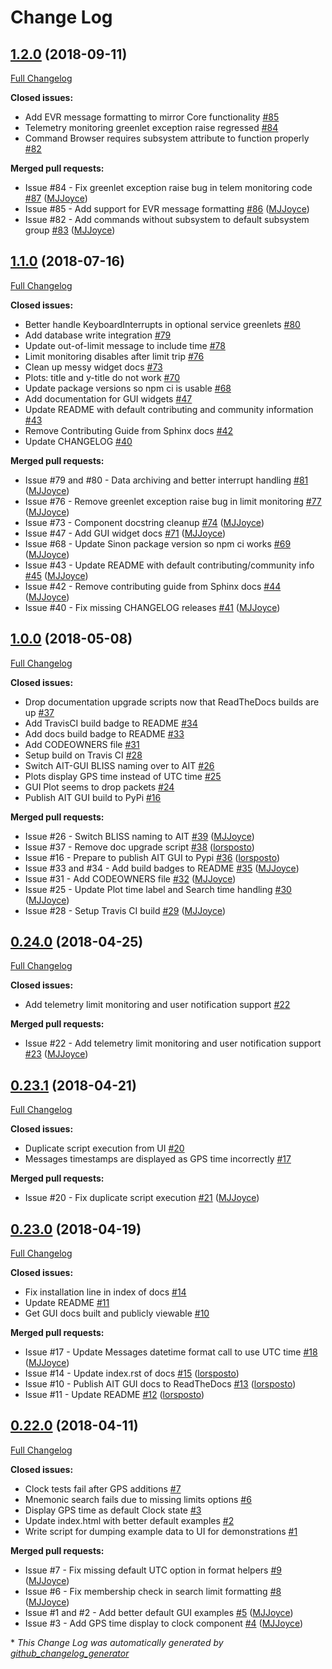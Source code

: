 # Change Log

## [1.2.0](https://github.com/NASA-AMMOS/AIT-GUI/tree/1.2.0) (2018-09-11)
[Full Changelog](https://github.com/NASA-AMMOS/AIT-GUI/compare/1.1.0...1.2.0)

**Closed issues:**

- Add EVR message formatting to mirror Core functionality [\#85](https://github.com/NASA-AMMOS/AIT-GUI/issues/85)
- Telemetry monitoring greenlet exception raise regressed [\#84](https://github.com/NASA-AMMOS/AIT-GUI/issues/84)
- Command Browser requires subsystem attribute to function properly [\#82](https://github.com/NASA-AMMOS/AIT-GUI/issues/82)

**Merged pull requests:**

- Issue \#84 - Fix greenlet exception raise bug in telem monitoring code [\#87](https://github.com/NASA-AMMOS/AIT-GUI/pull/87) ([MJJoyce](https://github.com/MJJoyce))
- Issue \#85 - Add support for EVR message formatting [\#86](https://github.com/NASA-AMMOS/AIT-GUI/pull/86) ([MJJoyce](https://github.com/MJJoyce))
- Issue \#82 - Add commands without subsystem to default subsystem group [\#83](https://github.com/NASA-AMMOS/AIT-GUI/pull/83) ([MJJoyce](https://github.com/MJJoyce))

## [1.1.0](https://github.com/NASA-AMMOS/AIT-GUI/tree/1.1.0) (2018-07-16)
[Full Changelog](https://github.com/NASA-AMMOS/AIT-GUI/compare/1.0.0...1.1.0)

**Closed issues:**

- Better handle KeyboardInterrupts in optional service greenlets [\#80](https://github.com/NASA-AMMOS/AIT-GUI/issues/80)
- Add database write integration [\#79](https://github.com/NASA-AMMOS/AIT-GUI/issues/79)
- Update out-of-limit message to include time [\#78](https://github.com/NASA-AMMOS/AIT-GUI/issues/78)
- Limit monitoring disables after limit trip [\#76](https://github.com/NASA-AMMOS/AIT-GUI/issues/76)
- Clean up messy widget docs [\#73](https://github.com/NASA-AMMOS/AIT-GUI/issues/73)
- Plots: title and y-title do not work [\#70](https://github.com/NASA-AMMOS/AIT-GUI/issues/70)
- Update package versions so npm ci is usable [\#68](https://github.com/NASA-AMMOS/AIT-GUI/issues/68)
- Add documentation for GUI widgets [\#47](https://github.com/NASA-AMMOS/AIT-GUI/issues/47)
- Update README with default contributing and community information [\#43](https://github.com/NASA-AMMOS/AIT-GUI/issues/43)
- Remove Contributing Guide from Sphinx docs [\#42](https://github.com/NASA-AMMOS/AIT-GUI/issues/42)
- Update CHANGELOG [\#40](https://github.com/NASA-AMMOS/AIT-GUI/issues/40)

**Merged pull requests:**

- Issue \#79 and \#80 - Data archiving and better interrupt handling [\#81](https://github.com/NASA-AMMOS/AIT-GUI/pull/81) ([MJJoyce](https://github.com/MJJoyce))
- Issue \#76 - Remove greenlet exception raise bug in limit monitoring [\#77](https://github.com/NASA-AMMOS/AIT-GUI/pull/77) ([MJJoyce](https://github.com/MJJoyce))
- Issue \#73 - Component docstring cleanup [\#74](https://github.com/NASA-AMMOS/AIT-GUI/pull/74) ([MJJoyce](https://github.com/MJJoyce))
- Issue \#47 - Add GUI widget docs [\#71](https://github.com/NASA-AMMOS/AIT-GUI/pull/71) ([MJJoyce](https://github.com/MJJoyce))
- Issue \#68 - Update Sinon package version so npm ci works [\#69](https://github.com/NASA-AMMOS/AIT-GUI/pull/69) ([MJJoyce](https://github.com/MJJoyce))
- Issue \#43 - Update README with default contributing/community info [\#45](https://github.com/NASA-AMMOS/AIT-GUI/pull/45) ([MJJoyce](https://github.com/MJJoyce))
- Issue \#42 - Remove contributing guide from Sphinx docs [\#44](https://github.com/NASA-AMMOS/AIT-GUI/pull/44) ([MJJoyce](https://github.com/MJJoyce))
- Issue \#40 - Fix missing CHANGELOG releases [\#41](https://github.com/NASA-AMMOS/AIT-GUI/pull/41) ([MJJoyce](https://github.com/MJJoyce))

## [1.0.0](https://github.com/NASA-AMMOS/AIT-GUI/tree/1.0.0) (2018-05-08)
[Full Changelog](https://github.com/NASA-AMMOS/AIT-GUI/compare/0.24.0...1.0.0)

**Closed issues:**

- Drop documentation upgrade scripts now that ReadTheDocs builds are up [\#37](https://github.com/NASA-AMMOS/AIT-GUI/issues/37)
- Add TravisCI build badge to README [\#34](https://github.com/NASA-AMMOS/AIT-GUI/issues/34)
- Add docs build badge to README [\#33](https://github.com/NASA-AMMOS/AIT-GUI/issues/33)
- Add CODEOWNERS file [\#31](https://github.com/NASA-AMMOS/AIT-GUI/issues/31)
- Setup build on Travis CI [\#28](https://github.com/NASA-AMMOS/AIT-GUI/issues/28)
- Switch AIT-GUI BLISS naming over to AIT [\#26](https://github.com/NASA-AMMOS/AIT-GUI/issues/26)
- Plots display GPS time instead of UTC time [\#25](https://github.com/NASA-AMMOS/AIT-GUI/issues/25)
- GUI Plot seems to drop packets [\#24](https://github.com/NASA-AMMOS/AIT-GUI/issues/24)
- Publish AIT GUI build to PyPi [\#16](https://github.com/NASA-AMMOS/AIT-GUI/issues/16)

**Merged pull requests:**

- Issue \#26 - Switch BLISS naming to AIT [\#39](https://github.com/NASA-AMMOS/AIT-GUI/pull/39) ([MJJoyce](https://github.com/MJJoyce))
- Issue \#37 - Remove doc upgrade script [\#38](https://github.com/NASA-AMMOS/AIT-GUI/pull/38) ([lorsposto](https://github.com/lorsposto))
- Issue \#16 - Prepare to publish AIT GUI to Pypi [\#36](https://github.com/NASA-AMMOS/AIT-GUI/pull/36) ([lorsposto](https://github.com/lorsposto))
- Issue \#33 and \#34 - Add build badges to README [\#35](https://github.com/NASA-AMMOS/AIT-GUI/pull/35) ([MJJoyce](https://github.com/MJJoyce))
- Issue \#31 - Add CODEOWNERS file [\#32](https://github.com/NASA-AMMOS/AIT-GUI/pull/32) ([MJJoyce](https://github.com/MJJoyce))
- Issue \#25 - Update Plot time label and Search time handling [\#30](https://github.com/NASA-AMMOS/AIT-GUI/pull/30) ([MJJoyce](https://github.com/MJJoyce))
- Issue \#28 - Setup Travis CI build [\#29](https://github.com/NASA-AMMOS/AIT-GUI/pull/29) ([MJJoyce](https://github.com/MJJoyce))

## [0.24.0](https://github.com/NASA-AMMOS/AIT-GUI/tree/0.24.0) (2018-04-25)
[Full Changelog](https://github.com/NASA-AMMOS/AIT-GUI/compare/0.23.1...0.24.0)

**Closed issues:**

- Add telemetry limit monitoring and user notification support [\#22](https://github.com/NASA-AMMOS/AIT-GUI/issues/22)

**Merged pull requests:**

- Issue \#22 - Add telemetry limit monitoring and user notification support [\#23](https://github.com/NASA-AMMOS/AIT-GUI/pull/23) ([MJJoyce](https://github.com/MJJoyce))

## [0.23.1](https://github.com/NASA-AMMOS/AIT-GUI/tree/0.23.1) (2018-04-21)
[Full Changelog](https://github.com/NASA-AMMOS/AIT-GUI/compare/0.23.0...0.23.1)

**Closed issues:**

- Duplicate script execution from UI [\#20](https://github.com/NASA-AMMOS/AIT-GUI/issues/20)
- Messages timestamps are displayed as GPS time incorrectly [\#17](https://github.com/NASA-AMMOS/AIT-GUI/issues/17)

**Merged pull requests:**

- Issue \#20 - Fix duplicate script execution [\#21](https://github.com/NASA-AMMOS/AIT-GUI/pull/21) ([MJJoyce](https://github.com/MJJoyce))

## [0.23.0](https://github.com/NASA-AMMOS/AIT-GUI/tree/0.23.0) (2018-04-19)
[Full Changelog](https://github.com/NASA-AMMOS/AIT-GUI/compare/0.22.0...0.23.0)

**Closed issues:**

- Fix installation line in index of docs [\#14](https://github.com/NASA-AMMOS/AIT-GUI/issues/14)
- Update README [\#11](https://github.com/NASA-AMMOS/AIT-GUI/issues/11)
- Get GUI docs built and publicly viewable [\#10](https://github.com/NASA-AMMOS/AIT-GUI/issues/10)

**Merged pull requests:**

- Issue \#17 - Update Messages datetime format call to use UTC time [\#18](https://github.com/NASA-AMMOS/AIT-GUI/pull/18) ([MJJoyce](https://github.com/MJJoyce))
- Issue \#14 - Update index.rst of docs [\#15](https://github.com/NASA-AMMOS/AIT-GUI/pull/15) ([lorsposto](https://github.com/lorsposto))
- Issue \#10 - Publish AIT GUI docs to ReadTheDocs [\#13](https://github.com/NASA-AMMOS/AIT-GUI/pull/13) ([lorsposto](https://github.com/lorsposto))
- Issue \#11 - Update README [\#12](https://github.com/NASA-AMMOS/AIT-GUI/pull/12) ([lorsposto](https://github.com/lorsposto))

## [0.22.0](https://github.com/NASA-AMMOS/AIT-GUI/tree/0.22.0) (2018-04-11)
[Full Changelog](https://github.com/NASA-AMMOS/AIT-GUI/compare/0.21.0...0.22.0)

**Closed issues:**

- Clock tests fail after GPS additions [\#7](https://github.com/NASA-AMMOS/AIT-GUI/issues/7)
- Mnemonic search fails due to missing limits options [\#6](https://github.com/NASA-AMMOS/AIT-GUI/issues/6)
- Display GPS time as default Clock state [\#3](https://github.com/NASA-AMMOS/AIT-GUI/issues/3)
- Update index.html with better default examples [\#2](https://github.com/NASA-AMMOS/AIT-GUI/issues/2)
- Write script for dumping example data to UI for demonstrations [\#1](https://github.com/NASA-AMMOS/AIT-GUI/issues/1)

**Merged pull requests:**

- Issue \#7 - Fix missing default UTC option in format helpers [\#9](https://github.com/NASA-AMMOS/AIT-GUI/pull/9) ([MJJoyce](https://github.com/MJJoyce))
- Issue \#6 - Fix membership check in search limit formatting [\#8](https://github.com/NASA-AMMOS/AIT-GUI/pull/8) ([MJJoyce](https://github.com/MJJoyce))
- Issue \#1 and \#2 - Add better default GUI examples [\#5](https://github.com/NASA-AMMOS/AIT-GUI/pull/5) ([MJJoyce](https://github.com/MJJoyce))
- Issue \#3 - Add GPS time display to clock component [\#4](https://github.com/NASA-AMMOS/AIT-GUI/pull/4) ([MJJoyce](https://github.com/MJJoyce))



\* *This Change Log was automatically generated by [github_changelog_generator](https://github.com/skywinder/Github-Changelog-Generator)*